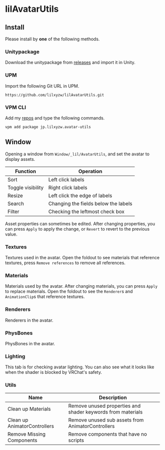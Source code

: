 lilAvatarUtils
====

## Install

Please install by **one** of the following methods.

### Unitypackage

Download the unitypackage from [releases](https://github.com/lilxyzw/lilAvatarUtils/releases) and import it in Unity.

### UPM

Import the following Git URL in UPM.

```
https://github.com/lilxyzw/lilAvatarUtils.git
```

### VPM CLI

Add my [repos](https://github.com/lilxyzw/vpm-repos) and type the following commands.

```
vpm add package jp.lilxyzw.avatar-utils
```

## Window

Opening a window from `Window/_lil/AvatarUtils`, and set the avatar to display assets.

|Function|Operation|
|-|-|
|Sort|Left click labels|
|Toggle visibility|Right click labels|
|Resize|Left click the edge of labels|
|Search|Changing the fields below the labels|
|Filter|Checking the leftmost check box|

Asset properties can sometimes be edited. After changing properties, you can press `Apply` to apply the change, or `Revert` to revert to the previous value.

### Textures

Textures used in the avatar. Open the foldout to see materials that reference textures, press `Remove references` to remove all references.

### Materials

Materials used by the avatar. After changing materials, you can press `Apply` to replace materials. Open the foldout to see the `Renderer`s and `AnimationClip`s that reference textures.

### Renderers

Renderers in the avatar.

### PhysBones

PhysBones in the avatar.

### Lighting

This tab is for checking avatar lighting. You can also see what it looks like when the shader is blocked by VRChat's safety.

### Utils

|Name|Description|
|-|-|
|Clean up Materials|Remove unused properties and shader keywords from materials|
|Clean up AnimatorControllers|Remove unused sub assets from AnimatorControllers|
|Remove Missing Components|Remove components that have no scripts|